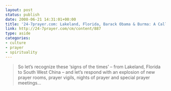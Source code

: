 ```yaml
---
layout: post
status: publish
date: 2008-06-21 14:31:01+00:00
title: '24-7prayer.com: Lakeland, Florida, Barack Obama & Burma: A Call to Respond to The Signs of the Times'
link: http://24-7prayer.com/cm/content/887
type: aside
categories:
- culture
- prayer
- spirituality
---
```


> So let’s recognize these ‘signs of the times’ – from Lakeland, Florida to South West China – and let’s respond with an explosion of new prayer rooms, prayer vigils, nights of prayer and special prayer meetings…
